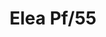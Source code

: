 ---
title: Elea Pf/55
image_primary: img/ELEA_55_Plafon_Rojo_3x3.jpg
description: "ELEA%20collection%20is%20an%20absolutely%20contemporary%20and%20non-temporal%20product%A0because%20of%20its%20cylindrical%20and%20flat%20format.%20These%20products%20are%20made%20of%20polyurethane%20with%20a%20brilliant%20lacquered%A0finish.%20The%20dimming%20versions%20have%20been%20created%20to%20offer%20a%20greater%20sense%A0of%20comfort.%20Upper%20and%20bottom%20diffuser%20included.%20Elea%20collection%20is%20available%20in%20two%20sizes%20both%20for%20ceiling%20and%20pendant%A0version.%0A*Led%20Dimmable%20Triac%20option%20available%0A%0A"
designer: Joana Bover
image_thumb: img/ELEA_03_Plafo_Negro_1x1.jpg
href: https://www.bover.es/en/lamp/elea-55/
tags: 
  - bover
  - Indoor
  - Ceiling
  - Pendant
  - indoor-lamps
category: indoor-lamps
subtitle: 
manufacturer: Bover
slug: /manufacturers/bover/indoor-lamps/joana-bover-elea-pf-55
---